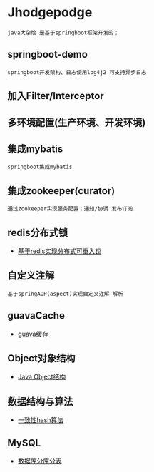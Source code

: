 # Jhodgepodge
    java大杂烩 是基于springboot框架开发的；
## springboot-demo
    springboot开发架构、日志使用log4j2 可支持异步日志
## 加入Filter/Interceptor

## 多环境配置(生产环境、开发环境)
    
## 集成mybatis
    springboot集成mybatis
    
## 集成zookeeper(curator)
    通过zookeeper实现服务配置；通知/协调 发布订阅

## redis分布式锁
-   [基于redis实现分布式可重入锁](https://github.com/werwolfGu/JHodgepodge/blob/master/MD/redis-distribute.md)
## 自定义注解
    基于springAOP(aspect)实现自定义注解 解析
    
## guavaCache 
-   [guava缓存](https://github.com/werwolfGu/JHodgepodge/blob/master/MD/guava_cache.md)

## Object对象结构
- [Java Object结构](https://github.com/werwolfGu/JHodgepodge/blob/master/MD/createObject.md)

## 数据结构与算法
- [一致性hash算法](https://github.com/werwolfGu/JHodgepodge/blob/master/MD/consistent_hash.md)

## MySQL

- [数据库分库分表](https://github.com/werwolfGu/JHodgepodge/blob/master/MD/db-split.md)